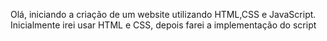 Olá, iniciando a criação de um website utilizando HTML,CSS e JavaScript. Inicialmente irei usar HTML e CSS, depois farei a implementação do script
